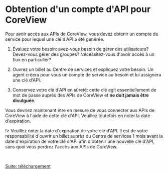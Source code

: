 # Obtention d'un compte d'API pour CoreView

Pour avoir accès aux APIs de CoreView, vous devez obtenir un compte de service
pour lequel une clé d'API a été générée.

1. Évaluez votre besoin: avez-vous besoin de gérer des utilisateurs? Devez-vous
   gérer des groupes? Nécessitez-vous d'avoir accès à un flux en particulier?

2. Ouvrez un billet au Centre de services et expliquez votre besoin. Un agent
   créera pour vous un compte de service au besoin et lui assignera une clé
   d'API.

3. Conservez votre clé d'API en sûreté: cette clé agit essentiellement de mot
   de passe auprès des APIs de CoreView et __ne doit jamais être divulguée__.

Vous devriez maintenant être en mesure de vous connecter aux APIs de CoreView
à l'aide de cette clé d'API. Veuillez toutefois en noter la date d'expiration.

!> Veuillez noter la date d'expiration de votre clé d'API. Il est de votre
   responsabilité d'ouvrir un billet auprès du Centre de services 1 mois avant
   la date d'expiration de votre clé d'API afin d'obtenir une nouvelle clé
   d'API, sans quoi vous perdrez l'accès aux APIs de CoreView.

<br>

[Suite: téléchargement](fr/telechargement.md ":class=button")
